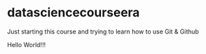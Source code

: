 # datasciencecourseera
Just starting this course and trying to learn how to use Git & Github

Hello World!!!

